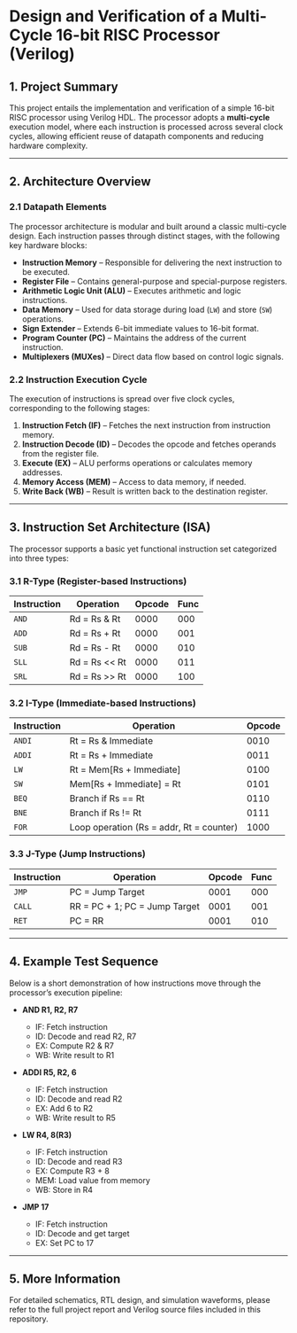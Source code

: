 # Design and Verification of a Multi-Cycle 16-bit RISC Processor (Verilog)

## 1. Project Summary

This project entails the implementation and verification of a simple 16-bit RISC processor using Verilog HDL. The processor adopts a **multi-cycle** execution model, where each instruction is processed across several clock cycles, allowing efficient reuse of datapath components and reducing hardware complexity.

---

## 2. Architecture Overview

### 2.1 Datapath Elements

The processor architecture is modular and built around a classic multi-cycle design. Each instruction passes through distinct stages, with the following key hardware blocks:

- **Instruction Memory** – Responsible for delivering the next instruction to be executed.  
- **Register File** – Contains general-purpose and special-purpose registers.  
- **Arithmetic Logic Unit (ALU)** – Executes arithmetic and logic instructions.  
- **Data Memory** – Used for data storage during load (`LW`) and store (`SW`) operations.  
- **Sign Extender** – Extends 6-bit immediate values to 16-bit format.  
- **Program Counter (PC)** – Maintains the address of the current instruction.  
- **Multiplexers (MUXes)** – Direct data flow based on control logic signals.

### 2.2 Instruction Execution Cycle

The execution of instructions is spread over five clock cycles, corresponding to the following stages:

1. **Instruction Fetch (IF)** – Fetches the next instruction from instruction memory.  
2. **Instruction Decode (ID)** – Decodes the opcode and fetches operands from the register file.  
3. **Execute (EX)** – ALU performs operations or calculates memory addresses.  
4. **Memory Access (MEM)** – Access to data memory, if needed.  
5. **Write Back (WB)** – Result is written back to the destination register.

---

## 3. Instruction Set Architecture (ISA)

The processor supports a basic yet functional instruction set categorized into three types:

### 3.1 R-Type (Register-based Instructions)

| Instruction | Operation        | Opcode | Func |
|-------------|------------------|--------|------|
| `AND`       | Rd = Rs & Rt     | 0000   | 000  |
| `ADD`       | Rd = Rs + Rt     | 0000   | 001  |
| `SUB`       | Rd = Rs - Rt     | 0000   | 010  |
| `SLL`       | Rd = Rs << Rt    | 0000   | 011  |
| `SRL`       | Rd = Rs >> Rt    | 0000   | 100  |

### 3.2 I-Type (Immediate-based Instructions)

| Instruction | Operation                    | Opcode |
|-------------|-------------------------------|--------|
| `ANDI`      | Rt = Rs & Immediate           | 0010   |
| `ADDI`      | Rt = Rs + Immediate           | 0011   |
| `LW`        | Rt = Mem[Rs + Immediate]      | 0100   |
| `SW`        | Mem[Rs + Immediate] = Rt      | 0101   |
| `BEQ`       | Branch if Rs == Rt            | 0110   |
| `BNE`       | Branch if Rs != Rt            | 0111   |
| `FOR`       | Loop operation (Rs = addr, Rt = counter) | 1000   |

### 3.3 J-Type (Jump Instructions)

| Instruction | Operation                            | Opcode | Func |
|-------------|---------------------------------------|--------|------|
| `JMP`       | PC = Jump Target                     | 0001   | 000  |
| `CALL`      | RR = PC + 1; PC = Jump Target        | 0001   | 001  |
| `RET`       | PC = RR                              | 0001   | 010  |

---

## 4. Example Test Sequence

Below is a short demonstration of how instructions move through the processor’s execution pipeline:

- **AND R1, R2, R7**  
  - IF: Fetch instruction  
  - ID: Decode and read R2, R7  
  - EX: Compute R2 & R7  
  - WB: Write result to R1

- **ADDI R5, R2, 6**  
  - IF: Fetch instruction  
  - ID: Decode and read R2  
  - EX: Add 6 to R2  
  - WB: Write result to R5

- **LW R4, 8(R3)**  
  - IF: Fetch instruction  
  - ID: Decode and read R3  
  - EX: Compute R3 + 8  
  - MEM: Load value from memory  
  - WB: Store in R4

- **JMP 17**  
  - IF: Fetch instruction  
  - ID: Decode and get target  
  - EX: Set PC to 17

---

## 5. More Information

For detailed schematics, RTL design, and simulation waveforms, please refer to the full project report and Verilog source files included in this repository.

